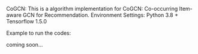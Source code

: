 CoGCN:
This is a algorithm implementation for CoGCN: Co-occurring Item-aware GCN for Recommendation.
Environment Settings:
Python 3.8 + Tensorflow 1.5.0

Example to run the codes:



 


coming soon...
